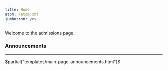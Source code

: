 ```yaml
---
title: Home
atom: /atom.xml
jumbotron: yes
---
```


Welcome to the admissions page.

### Announcements

<hr/>

$partial("templates/main-page-announcements.html")$
